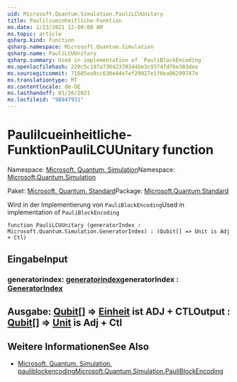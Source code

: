 ```yaml
---
uid: Microsoft.Quantum.Simulation.PauliLCUUnitary
title: Paulilcueinheitliche-Funktion
ms.date: 1/23/2021 12:00:00 AM
ms.topic: article
qsharp.kind: function
qsharp.namespace: Microsoft.Quantum.Simulation
qsharp.name: PauliLCUUnitary
qsharp.summary: Used in implementation of `PauliBlockEncoding`
ms.openlocfilehash: 220c5c19fa73642378344be3c9374fd7be383dee
ms.sourcegitcommit: 71605ea9cc630e84e7ef29027e1f0ea06299747e
ms.translationtype: MT
ms.contentlocale: de-DE
ms.lasthandoff: 01/26/2021
ms.locfileid: "98847931"
---
```

# <a name="paulilcuunitary-function"></a><span data-ttu-id="76ac5-102">Paulilcueinheitliche-Funktion</span><span class="sxs-lookup"><span data-stu-id="76ac5-102">PauliLCUUnitary function</span></span>

<span data-ttu-id="76ac5-103">Namespace: [Microsoft. Quantum. Simulation](xref:Microsoft.Quantum.Simulation)</span><span class="sxs-lookup"><span data-stu-id="76ac5-103">Namespace: [Microsoft.Quantum.Simulation](xref:Microsoft.Quantum.Simulation)</span></span>

<span data-ttu-id="76ac5-104">Paket: [Microsoft. Quantum. Standard](https://nuget.org/packages/Microsoft.Quantum.Standard)</span><span class="sxs-lookup"><span data-stu-id="76ac5-104">Package: [Microsoft.Quantum.Standard](https://nuget.org/packages/Microsoft.Quantum.Standard)</span></span>


<span data-ttu-id="76ac5-105">Wird in der Implementierung von `PauliBlockEncoding`</span><span class="sxs-lookup"><span data-stu-id="76ac5-105">Used in implementation of `PauliBlockEncoding`</span></span>

```qsharp
function PauliLCUUnitary (generatorIndex : Microsoft.Quantum.Simulation.GeneratorIndex) : (Qubit[] => Unit is Adj + Ctl)
```


## <a name="input"></a><span data-ttu-id="76ac5-106">Eingabe</span><span class="sxs-lookup"><span data-stu-id="76ac5-106">Input</span></span>

### <a name="generatorindex--generatorindex"></a><span data-ttu-id="76ac5-107">generatorindex: [generatorindex](xref:Microsoft.Quantum.Simulation.GeneratorIndex)</span><span class="sxs-lookup"><span data-stu-id="76ac5-107">generatorIndex : [GeneratorIndex](xref:Microsoft.Quantum.Simulation.GeneratorIndex)</span></span>





## <a name="output--qubit--unit--is-adj--ctl"></a><span data-ttu-id="76ac5-108">Ausgabe: [Qubit](xref:microsoft.quantum.lang-ref.qubit)[] => [Einheit](xref:microsoft.quantum.lang-ref.unit)  ist ADJ + CTL</span><span class="sxs-lookup"><span data-stu-id="76ac5-108">Output : [Qubit](xref:microsoft.quantum.lang-ref.qubit)[] => [Unit](xref:microsoft.quantum.lang-ref.unit)  is Adj + Ctl</span></span>



## <a name="see-also"></a><span data-ttu-id="76ac5-109">Weitere Informationen</span><span class="sxs-lookup"><span data-stu-id="76ac5-109">See Also</span></span>

- [<span data-ttu-id="76ac5-110">Microsoft. Quantum. Simulation. pauliblockencoding</span><span class="sxs-lookup"><span data-stu-id="76ac5-110">Microsoft.Quantum.Simulation.PauliBlockEncoding</span></span>](xref:Microsoft.Quantum.Simulation.PauliBlockEncoding)